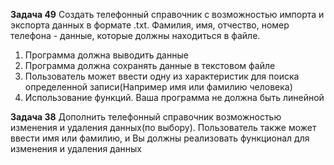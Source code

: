 **Задача 49**
Создать телефонный справочник с возможностью импорта и экспорта данных в формате .txt. Фамилия, имя, отчество, номер
телефона - данные, которые должны находиться в файле.
1. Программа должна выводить данные
2. Программа должна сохранять данные в
текстовом файле
3. Пользователь может ввести одну из
характеристик для поиска определенной
записи(Например имя или фамилию
человека)
4. Использование функций. Ваша программа
не должна быть линейной

**Задача 38**
Дополнить телефонный справочник возможностью изменения и удаления данных(по выбору). Пользователь также может ввести имя или фамилию, и Вы должны реализовать функционал для изменения и удаления данных